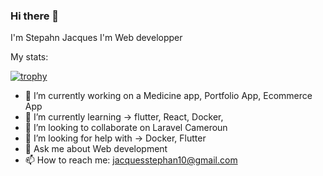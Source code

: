 ### Hi there 👋
I'm Stepahn Jacques I'm Web developper

My stats:

[![trophy](https://github-profile-trophy.vercel.app/?username=Stephen2304)](https://github.com/Stephen2304/github-profile-trophy)

- 🔭 I’m currently working on a Medicine app, Portfolio App, Ecommerce App
- 🌱 I’m currently learning -> flutter, React, Docker,
- 👯 I’m looking to collaborate on Laravel Cameroun
- 🤔 I’m looking for help with -> Docker, Flutter
- 💬 Ask me about Web development
- 📫 How to reach me: jacquesstephan10@gmail.com

